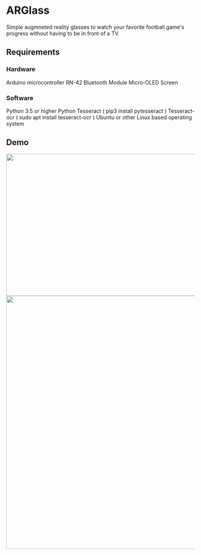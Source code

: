 # ARGlass

Simple augmneted reality glasses to watch your favorite football game's progress without having to be in front of a TV. 

## Requirements 
### Hardware 
Arduino microcontroller 
RN-42 Bluetooth Module 
Micro-OLED Screen 

### Software 
Python 3.5 or higher 
Python Tesseract ( pip3 install pytesseract )
Tesseract-ocr ( sudo apt install tesseract-ocr )
Ubuntu or other Linux based operating system 

## Demo
<p align="center">
  <img width="700" height="379" src="resources/settings.png">
  <img width="700" height="676" src="resources/output.png">
</p>
